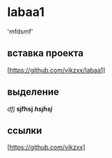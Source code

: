 # labaa1
'mfdsmf' 

## вставка проекта
[https://github.com/vikzxx/labaa1]

## выделение
*dfj* **sjfhsj** ***hsjhsj***

## ссылки
[https://github.com/vikzxx]